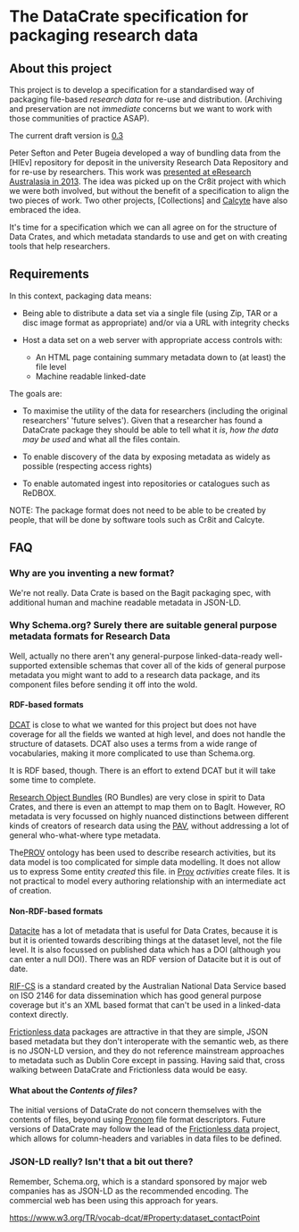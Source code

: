 # The DataCrate specification for packaging research data


## About this project

This project is to develop a specification for a standardised way of
packaging file-based *research data* for re-use and distribution. (Archiving and
preservation are not *immediate* concerns but we want to work with those
communities of practice ASAP).

The current draft version is [0.3](./spec/0.3/data_crate_specification_v0.3.md)

Peter Sefton and Peter Bugeia developed a way of bundling data from the [HIEv]
repository for deposit in the university Research Data Repository and for re-use
by researchers. This work was [presented at eResearch Australasia in
2013](http://ptsefton.com/2013/11/01/1944.htm). The idea was picked up on the
Cr8it project with which we were both involved, but without the benefit of a
specification to align the two pieces of work. Two other projects, [Collections]
and [Calcyte] have also embraced the idea.

It's time for a specification which we can all agree on for the structure of
Data Crates, and which metadata standards to use and get on with creating tools
that help researchers.


## Requirements


In this context, packaging data means:

*  Being able to distribute a data set via a single file (using Zip, TAR or a
   disc image format as appropriate) and/or via a URL with integrity checks

*  Host a data set on a web server with appropriate access controls  with:
   *  An HTML page containing summary metadata down to (at least) the file level
   *  Machine readable linked-date


The goals are:

-  To maximise the utility of the data for researchers (including the original
researchers' 'future selves'). Given that a researcher has found a DataCrate
package they should be able to tell what it *is*, *how the data may be used* and
what all the files contain.

*  To enable discovery of the data by exposing metadata as widely as possible
(respecting access rights)

*  To enable automated ingest into repositories or catalogues such as ReDBOX.

NOTE: The package format does not need to be able to be created by people, that
will be done by software tools such as Cr8it and Calcyte.


## FAQ

### Why are you inventing a new format?

We're not really. Data Crate is based on the Bagit packaging spec, with
additional human and machine readable metadata in JSON-LD.

### Why Schema.org? Surely there are suitable general purpose metadata formats for Research Data

Well, actually no there aren't any general-purpose linked-data-ready well-supported extensible
schemas that cover all of the kids of general purpose metadata you might want to
add to a research data package, and its component files before sending it off
into the wold.

#### RDF-based formats

[DCAT] is close to what we wanted for this project but does not have coverage
for all the fields we wanted at high level, and does not handle the structure of
datasets. DCAT also uses a terms from a wide range of vocabularies, making it
more complicated to use than Schema.org.

It is RDF based, though. There is an effort to
extend DCAT but it will take some time to complete.

[Research Object Bundles] (RO Bundles) are very close in spirit to Data Crates, and there is
even an attempt to map them on to BagIt. However, RO metadata is very focussed
on highly nuanced distinctions between different kinds of creators of research
data using the [PAV], without addressing a lot of general who-what-where type metadata.


The[PROV] ontology has been used to describe research activities, but its data
model is too complicated for simple data modelling. It does not allow us to
express Some entity *created* this file. in [Prov] *activities* create files. It
is not practical to model every authoring relationship with an intermediate act
of creation.

#### Non-RDF-based formats

[Datacite] has a lot of metadata that is useful for Data Crates, because it is
but it is oriented towards describing things at the dataset level, not the file
level. It is also focussed on published data which has a DOI (although you can
enter a null DOI).  There was an RDF version of Datacite but it is out of date.

[RIF-CS] is a standard created by the Australian National Data Service based on
ISO 2146 for data dissemination which has good general purpose coverage but it's
an XML based format that can't be used in a linked-data context directly.

[Frictionless data]  packages are attractive in that they are simple, JSON based
metadata but they don't  interoperate with the semantic web, as there is no
JSON-LD version, and they do not reference mainstream approaches to metadata such
as Dublin Core except in passing. Having said that, cross walking between
DataCrate and Frictionless data would be easy.

#### What about the *Contents of files?*

The initial versions of DataCrate do not concern themselves with the contents of
files, beyond using [Pronom] file format descriptors. Future versions of
DataCrate may follow the lead of the [Frictionless data]  project, which allows
for column-headers and variables in data files to be defined.


### JSON-LD really? Isn't that a bit out there?

Remember, Schema.org, which is a standard sponsored by major web companies has
as JSON-LD as the recommended encoding. The commercial web has been using this approach
for years.

https://www.w3.org/TR/vocab-dcat/#Property:dataset_contactPoint

[VIVO]: https://bioportal.bioontology.org/ontologies/VIVO
[DCAT]: https://www.w3.org/TR/vocab-dcat/
[BagIt]: https://tools.ietf.org/html/draft-kunze-bagit-14
[Datacite]: https://schema.datacite.org/
[Calcyte]: https://codeine.research.uts.edu.au/eresearch/calcyte/tree/038302bea5719f500be2836d975894c2e69e931a
[PAV]: https://jbiomedsem.biomedcentral.com/articles/10.1186/2041-1480-4-37
[Pronom]: http://www.nationalarchives.gov.uk/PRONOM/Default.aspx
[Frictionless data]: https://frictionlessdata.io/
[RIF-CS]: https://en.wikipedia.org/wiki/RIF-CS
[Research Object Bundles]: https://researchobject.github.io/specifications/bundle/
[PROV]: https://www.w3.org/TR/prov-o/
